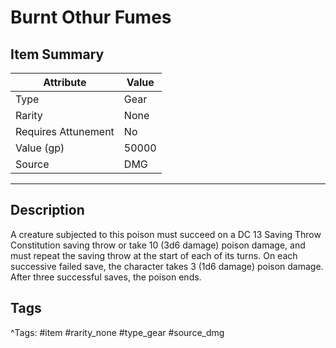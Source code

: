 # Burnt Othur Fumes

## Item Summary

| Attribute            | Value                        |
|----------------------|------------------------------|
| Type                 | Gear |
| Rarity               | None             |
| Requires Attunement  | No                |
| Value (gp)           | 50000    |
| Source               | DMG |

---

## Description

A creature subjected to this poison must succeed on a DC 13 Saving Throw Constitution saving throw or take 10 (3d6 damage) poison damage, and must repeat the saving throw at the start of each of its turns. On each successive failed save, the character takes 3 (1d6 damage) poison damage. After three successful saves, the poison ends.

## Tags

^Tags: #item #rarity_none #type_gear #source_dmg